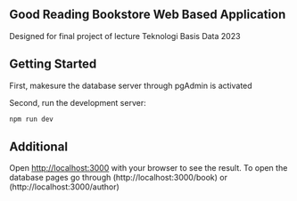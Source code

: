 ## Good Reading Bookstore Web Based Application
Designed for final project of lecture Teknologi Basis Data 2023

## Getting Started

First, makesure the database server through pgAdmin is activated 

Second, run the development server:

```bash
npm run dev
```

## Additional
Open [http://localhost:3000](http://localhost:3000) with your browser to see the result.
To open the database pages go through (http://localhost:3000/book) or (http://localhost:3000/author)
